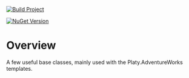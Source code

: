 [![Build Project](https://github.com/tremorscript/Platy.Shared/actions/workflows/ci.yml/badge.svg)](https://github.com/tremorscript/Platy.Shared/actions/workflows/ci.yml)

[![NuGet Version](https://img.shields.io/nuget/v/Platy.Shared/?label=Platy.Shared)](https://www.nuget.org/packages/Platy.Shared/)

# Overview
A few useful base classes, mainly used with the Platy.AdventureWorks templates.
